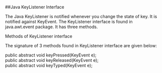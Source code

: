 ##Java KeyListener Interface

The Java KeyListener is notified whenever you change the state of key. It is notified against KeyEvent. The KeyListener interface is found in java.awt.event package. It has three methods.

Methods of KeyListener interface

The signature of 3 methods found in KeyListener interface are given below:

public abstract void keyPressed(KeyEvent e);  
public abstract void keyReleased(KeyEvent e);  
public abstract void keyTyped(KeyEvent e);